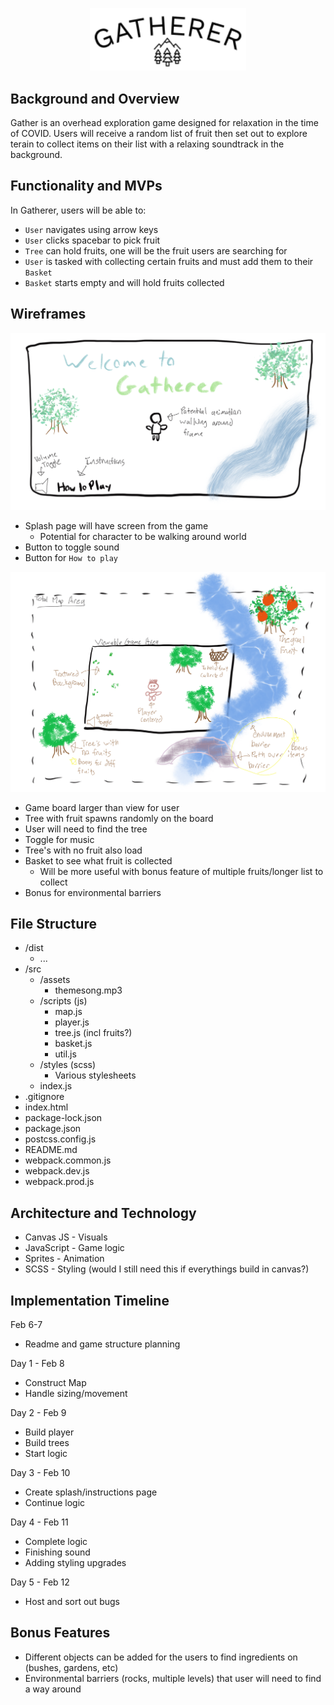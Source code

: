 <p align="center"> 
  <img width="250" height="100.26" src="https://raw.githubusercontent.com/davidjhinku/gatherer/main/src/assets/readme_logo.png">
</p>

## Background and Overview
Gather is an overhead exploration game designed for relaxation in the time of COVID. Users will receive a random list of fruit then set out to explore terain to collect items on their list with a relaxing soundtrack in the background. 

## Functionality and MVPs
In Gatherer, users will be able to: 
* `User` navigates using arrow keys
* `User` clicks spacebar to pick fruit
* `Tree` can hold fruits, one will be the fruit users are searching for
* `User` is tasked with collecting certain fruits and must add them to their `Basket`
* `Basket` starts empty and will hold fruits collected
          
## Wireframes
<p align="center"> 
  <img src="https://raw.githubusercontent.com/davidjhinku/gatherer/main/src/assets/wireframe_splash.png">
</p>

* Splash page will have screen from the game
    * Potential for character to be walking around world
* Button to toggle sound
* Button for `How to play`

<p align="center"> 
  <img src="https://raw.githubusercontent.com/davidjhinku/gatherer/main/src/assets/wireframe_game.png">
</p>

* Game board larger than view for user
* Tree with fruit spawns randomly on the board
* User will need to find the tree
* Toggle for music
* Tree's with no fruit also load
* Basket to see what fruit is collected
    * Will be more useful with bonus feature of multiple fruits/longer list to collect
* Bonus for environmental barriers

## File Structure
* /dist
    * ...
* /src
    * /assets
        * themesong.mp3
    * /scripts (js)
        * map.js
        * player.js
        * tree.js (incl fruits?)
        * basket.js
        * util.js
    * /styles (scss)
        * Various stylesheets
    * index.js
* .gitignore
* index.html
* package-lock.json
* package.json
* postcss.config.js
* README.md
* webpack.common.js
* webpack.dev.js
* webpack.prod.js

## Architecture and Technology
* Canvas JS - Visuals
* JavaScript - Game logic
* Sprites - Animation
* SCSS - Styling (would I still need this if everythings build in canvas?)

## Implementation Timeline
Feb 6-7
* Readme and game structure planning

Day 1 - Feb 8
* Construct Map
* Handle sizing/movement

Day 2 - Feb 9
* Build player
* Build trees
* Start logic

Day 3 - Feb 10
* Create splash/instructions page
* Continue logic

Day 4 - Feb 11
* Complete logic
* Finishing sound
* Adding styling upgrades

Day 5 - Feb 12
* Host and sort out bugs

## Bonus Features
* Different objects can be added for the users to find ingredients on (bushes, gardens, etc)
* Environmental barriers (rocks, multiple levels) that user will need to find a way around
